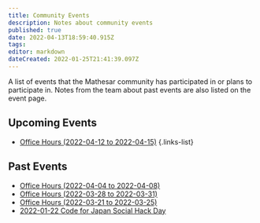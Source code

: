 ```yaml
---
title: Community Events
description: Notes about community events
published: true
date: 2022-04-13T18:59:40.915Z
tags: 
editor: markdown
dateCreated: 2022-01-25T21:41:39.097Z
---
```


A list of events that the Mathesar community has participated in or plans to participate in. Notes from the team about past events are also listed on the event page.

## Upcoming Events
- [Office Hours (2022-04-12 to 2022-04-15)](/en/community/events/2022-04-12-to-2022-04-15)
{.links-list}

## Past Events
- [Office Hours (2022-04-04 to 2022-04-08)](/en/community/events/2022-04-04-to-2022-04-08)
- [Office Hours (2022-03-28 to 2022-03-31)](/en/community/events/2022-03-28-to-2022-03-31)
- [Office Hours (2022-03-21 to 2022-03-25)](/en/community/events/2022-03-21-to-2022-03-25)
- [2022-01-22 Code for Japan Social Hack Day](/en/community/events/2022-01-22)



